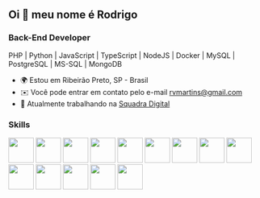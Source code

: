 ## Oi 👋 meu nome é Rodrigo

### Back-End Developer

PHP | Python | JavaScript | TypeScript | NodeJS | Docker | MySQL | PostgreSQL | MS-SQL | MongoDB

- 🌍 Estou em Ribeirão Preto, SP - Brasil
- ✉️ Você pode entrar em contato pelo e-mail [rvmartins@gmail.com](mailto:rvmartins@gmail.com)
- 🚀 Atualmente trabalhando na [Squadra Digital](https://www.squadra.com.br/)

### Skills

<div display="inline">
  <img width="50" height="50" src="https://cdn.jsdelivr.net/gh/devicons/devicon@latest/icons/php/php-original.svg" />
  <img width="50" height="50" src="https://cdn.jsdelivr.net/gh/devicons/devicon@latest/icons/python/python-original.svg" />
  <img width="50" height="50" src="https://cdn.jsdelivr.net/gh/devicons/devicon@latest/icons/javascript/javascript-original.svg" />
  <img width="50" height="50" src="https://cdn.jsdelivr.net/gh/devicons/devicon@latest/icons/typescript/typescript-original.svg" />
  <img width="50" height="50" src="https://cdn.jsdelivr.net/gh/devicons/devicon@latest/icons/nodejs/nodejs-plain-wordmark.svg" />
  <img width="50" height="50" src="https://cdn.jsdelivr.net/gh/devicons/devicon@latest/icons/docker/docker-plain.svg" />
  <img width="50" height="50" src="https://cdn.jsdelivr.net/gh/devicons/devicon@latest/icons/mysql/mysql-original.svg" />
  <img width="50" height="50" src="https://cdn.jsdelivr.net/gh/devicons/devicon@latest/icons/postgresql/postgresql-original.svg" />
  <img width="50" height="50" src="https://cdn.jsdelivr.net/gh/devicons/devicon@latest/icons/microsoftsqlserver/microsoftsqlserver-plain.svg" />
  <img width="50" height="50" src="https://cdn.jsdelivr.net/gh/devicons/devicon@latest/icons/mongodb/mongodb-original.svg" />
  <img width="50" height="50" src="https://cdn.jsdelivr.net/gh/devicons/devicon@latest/icons/git/git-original.svg" />
  <img width="50" height="50" src="https://cdn.jsdelivr.net/gh/devicons/devicon@latest/icons/html5/html5-original.svg" />
  <img width="50" height="50" src="https://cdn.jsdelivr.net/gh/devicons/devicon@latest/icons/css3/css3-original.svg" />
  <img width="50" height="50" src="https://cdn.jsdelivr.net/gh/devicons/devicon@latest/icons/bootstrap/bootstrap-original.svg" />
  
</div>
